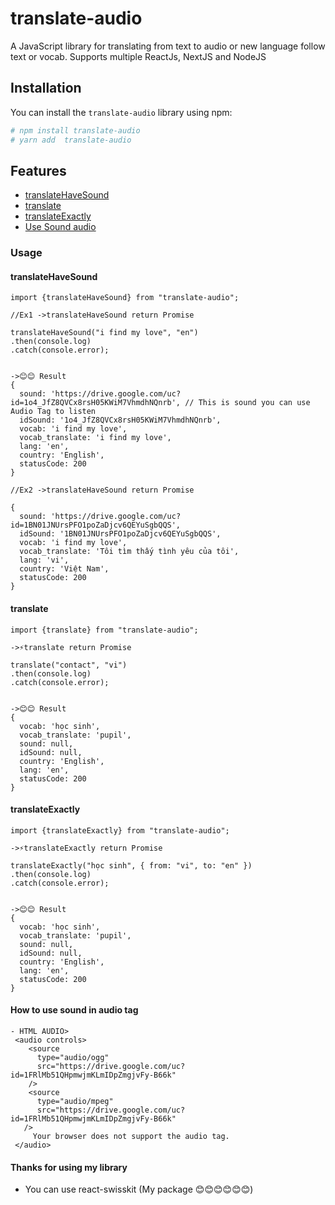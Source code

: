 # translate-audio

A JavaScript library for translating from text to audio or new language follow text or vocab. Supports multiple ReactJs, NextJS and NodeJS

## Installation

You can install the `translate-audio` library using npm:

```bash
# npm install translate-audio
# yarn add  translate-audio
```

## Features

- [translateHaveSound](#translateHaveSound)
- [translate](#translate)
- [translateExactly](#translateExactly)
- [Use Sound audio](#how-to-use-sound-in-audio-tag)

### Usage

#### translateHaveSound

```
import {translateHaveSound} from "translate-audio";

//Ex1 ->translateHaveSound return Promise

translateHaveSound("i find my love", "en")
.then(console.log)
.catch(console.error);


->😊😊 Result
{
  sound: 'https://drive.google.com/uc?id=1o4_JfZ8QVCx8rsH05KWiM7VhmdhNQnrb', // This is sound you can use Audio Tag to listen
  idSound: '1o4_JfZ8QVCx8rsH05KWiM7VhmdhNQnrb',
  vocab: 'i find my love',
  vocab_translate: 'i find my love',
  lang: 'en',
  country: 'English',
  statusCode: 200
}

//Ex2 ->translateHaveSound return Promise

{
  sound: 'https://drive.google.com/uc?id=1BN01JNUrsPFO1poZaDjcv6QEYuSgbQQS',
  idSound: '1BN01JNUrsPFO1poZaDjcv6QEYuSgbQQS',
  vocab: 'i find my love',
  vocab_translate: 'Tôi tìm thấy tình yêu của tôi',
  lang: 'vi',
  country: 'Việt Nam',
  statusCode: 200
}
```

#### translate

```
import {translate} from "translate-audio";

->⚡translate return Promise

translate("contact", "vi")
.then(console.log)
.catch(console.error);


->😊😊 Result
{
  vocab: 'học sinh',
  vocab_translate: 'pupil',
  sound: null,
  idSound: null,
  country: 'English',
  lang: 'en',
  statusCode: 200
}
```

#### translateExactly

```
import {translateExactly} from "translate-audio";

->⚡translateExactly return Promise

translateExactly("học sinh", { from: "vi", to: "en" })
.then(console.log)
.catch(console.error);


->😊😊 Result
{
  vocab: 'học sinh',
  vocab_translate: 'pupil',
  sound: null,
  idSound: null,
  country: 'English',
  lang: 'en',
  statusCode: 200
}
```

#### How to use sound in audio tag

```
- HTML AUDIO>
 <audio controls>
    <source
      type="audio/ogg"
      src="https://drive.google.com/uc?id=1FRlMb51QHpmwjmKLmIDpZmgjvFy-B66k"
    />
    <source
      type="audio/mpeg"
      src="https://drive.google.com/uc?id=1FRlMb51QHpmwjmKLmIDpZmgjvFy-B66k"
   />
     Your browser does not support the audio tag.
 </audio>
```

#### Thanks for using my library

- You can use react-swisskit (My package 😊😊😊😊😊😊)

